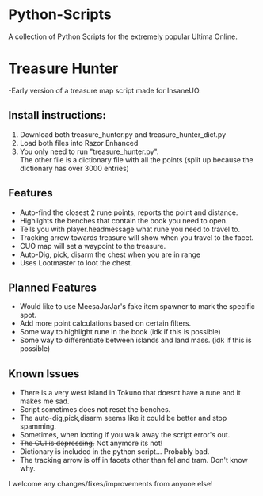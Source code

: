 # Python-Scripts
A collection of Python Scripts for the extremely popular Ultima Online.

# Treasure Hunter
 -Early version of a treasure map script made for InsaneUO.
## Install instructions:
 1. Download both treasure_hunter.py and treasure_hunter_dict.py  
 2. Load both files into Razor Enhanced  
 3. You only need to run "treasure_hunter.py".  
The other file is a dictionary file with all the points (split up because the dictionary has over 3000 entries)  

  
  ## Features
   -  Auto-find the closest 2 rune points, reports the point and distance.
   -  Highlights the benches that contain the book you need to open.
   -  Tells you with player.headmessage what rune you need to travel to.
   -  Tracking arrow towards treasure will show when you travel to the facet.
   -  CUO map will set a waypoint to the treasure.
   -  Auto-Dig, pick, disarm the chest when you are in range
   -  Uses Lootmaster to loot the chest.
## Planned Features
   - Would like to use MeesaJarJar's fake item spawner to mark the specific spot.
   - Add more point calculations based on certain filters.
   - Some way to highlight rune in the book (idk if this is possible)
   - Some way to differentiate between islands and land mass. (idk if this is possible)
## Known Issues
   - There is a very west island in Tokuno that doesnt have a rune and it makes me sad.
   - Script sometimes does not reset the benches.
   - The auto-dig,pick,disarm seems like it could be better and stop spamming.
   - Sometimes, when looting if you walk away the script error's out.
   - ~~The GUI is depressing.~~ Not anymore its not!
   - Dictionary is included in the python script... Probably bad.
   - The tracking arrow is off in facets other than fel and tram. Don't know why.


I welcome any changes/fixes/improvements from anyone else!
